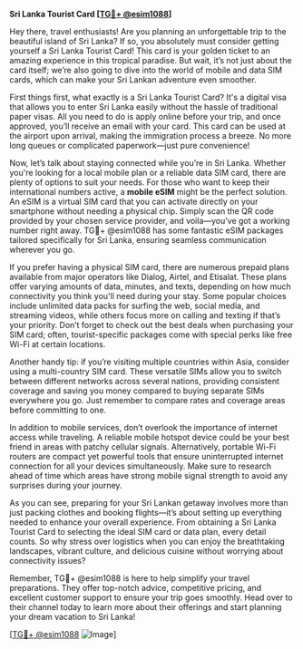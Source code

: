 **Sri Lanka Tourist Card [[TG💪+ @esim1088](https://t.me/s/esim1088)]**

Hey there, travel enthusiasts! Are you planning an unforgettable trip to the beautiful island of Sri Lanka? If so, you absolutely must consider getting yourself a Sri Lanka Tourist Card! This card is your golden ticket to an amazing experience in this tropical paradise. But wait, it’s not just about the card itself; we’re also going to dive into the world of mobile and data SIM cards, which can make your Sri Lankan adventure even smoother.

First things first, what exactly is a Sri Lanka Tourist Card? It's a digital visa that allows you to enter Sri Lanka easily without the hassle of traditional paper visas. All you need to do is apply online before your trip, and once approved, you’ll receive an email with your card. This card can be used at the airport upon arrival, making the immigration process a breeze. No more long queues or complicated paperwork—just pure convenience!

Now, let’s talk about staying connected while you’re in Sri Lanka. Whether you're looking for a local mobile plan or a reliable data SIM card, there are plenty of options to suit your needs. For those who want to keep their international numbers active, a **mobile eSIM** might be the perfect solution. An eSIM is a virtual SIM card that you can activate directly on your smartphone without needing a physical chip. Simply scan the QR code provided by your chosen service provider, and voila—you’ve got a working number right away. TG💪+ @esim1088 has some fantastic eSIM packages tailored specifically for Sri Lanka, ensuring seamless communication wherever you go.

If you prefer having a physical SIM card, there are numerous prepaid plans available from major operators like Dialog, Airtel, and Etisalat. These plans offer varying amounts of data, minutes, and texts, depending on how much connectivity you think you'll need during your stay. Some popular choices include unlimited data packs for surfing the web, social media, and streaming videos, while others focus more on calling and texting if that’s your priority. Don’t forget to check out the best deals when purchasing your SIM card; often, tourist-specific packages come with special perks like free Wi-Fi at certain locations.

Another handy tip: if you’re visiting multiple countries within Asia, consider using a multi-country SIM card. These versatile SIMs allow you to switch between different networks across several nations, providing consistent coverage and saving you money compared to buying separate SIMs everywhere you go. Just remember to compare rates and coverage areas before committing to one.

In addition to mobile services, don’t overlook the importance of internet access while traveling. A reliable mobile hotspot device could be your best friend in areas with patchy cellular signals. Alternatively, portable Wi-Fi routers are compact yet powerful tools that ensure uninterrupted internet connection for all your devices simultaneously. Make sure to research ahead of time which areas have strong mobile signal strength to avoid any surprises during your journey.

As you can see, preparing for your Sri Lankan getaway involves more than just packing clothes and booking flights—it’s about setting up everything needed to enhance your overall experience. From obtaining a Sri Lanka Tourist Card to selecting the ideal SIM card or data plan, every detail counts. So why stress over logistics when you can enjoy the breathtaking landscapes, vibrant culture, and delicious cuisine without worrying about connectivity issues?

Remember, TG💪+ @esim1088 is here to help simplify your travel preparations. They offer top-notch advice, competitive pricing, and excellent customer support to ensure your trip goes smoothly. Head over to their channel today to learn more about their offerings and start planning your dream vacation to Sri Lanka!

[[TG💪+ @esim1088](https://t.me/s/esim1088) ![Image](https://i.postimg.cc/Y0z9fWf4/image.png)]